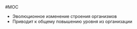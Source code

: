 #MOC
- Эволюционное изменение строения организмов
- Приводит к общему повышению уровня из организации
